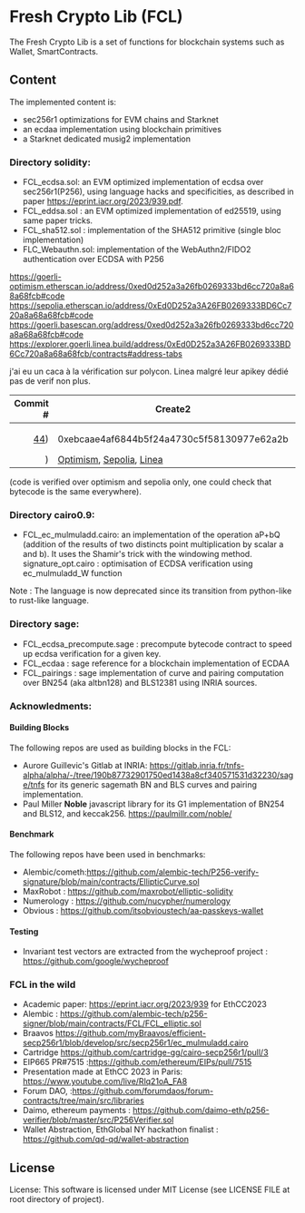 # Fresh Crypto Lib (FCL)

The Fresh Crypto Lib is a set of functions for blockchain systems such as Wallet, SmartContracts.


## Content

The implemented content is:
- sec256r1 optimizations for EVM chains and Starknet
- an ecdaa implementation using blockchain primitives
- a Starknet dedicated musig2 implementation


### Directory solidity:

* FCL_ecdsa.sol: an EVM optimized implementation of ecdsa over sec256r1(P256), using language hacks and specificities, as described in paper https://eprint.iacr.org/2023/939.pdf.
* FCL_eddsa.sol   : an EVM optimized implementation of ed25519, using same paper tricks.
* FCL_sha512.sol : implementation of the SHA512 primitive (single bloc implementation)
* FLC_Webauthn.sol: implementation of the WebAuthn2/FIDO2 authentication over ECDSA with P256
<!--- FCL_ecdaa.sol: an EVM version of the ECDAA anonymous attestation for anonymous airdrops -->


https://goerli-optimism.etherscan.io/address/0xed0d252a3a26fb0269333bd6cc720a8a68a68fcb#code
https://sepolia.etherscan.io/address/0xEd0D252a3A26FB0269333BD6Cc720a8a68a68fcb#code
https://goerli.basescan.org/address/0xed0d252a3a26fb0269333bd6cc720a8a68a68fcb#code
https://explorer.goerli.linea.build/address/0xEd0D252a3A26FB0269333BD6Cc720a8a68a68fcb/contracts#address-tabs

j'ai eu un caca à la vérification sur polycon. Linea malgré leur apikey dédié pas de verif non plus.

| Commit # | Create2 | Mainnets | Testnets |
|--------:|---------|:--:|:----|
||         |  |         |
|[44](https://github.com/rdubois-crypto/FreshCryptoLib/pull/44))| 0xebcaae4af6844b5f24a4730c5f58130977e62a2b    | [Polygon](https://polygonscan.com/address/0xed0d252a3a26fb0269333bd6cc720a8a68a68fcb#code
)  | [Optimism](https://goerli-optimism.etherscan.io/address/0xed0d252a3a26fb0269333bd6cc720a8a68a68fcb#code), [Sepolia](https://sepolia.etherscan.io/address/0xEd0D252a3A26FB0269333BD6Cc720a8a68a68fcb#code), [Linea](https://explorer.goerli.linea.build/address/0xEd0D252a3A26FB0269333BD6Cc720a8a68a68fcb/contracts#address-tabs)  |  

(code is verified over optimism and sepolia only, one could check that bytecode is the same everywhere).

### Directory cairo0.9:

* FCL_ec_mulmuladd.cairo: an implementation of the operation aP+bQ (addition of the results of two distincts point multiplication by scalar a and b). It uses the Shamir's trick with the windowing method.
signature_opt.cairo : optimisation of ECDSA verification using ec_mulmuladd_W function

<!---* FCL_cairo_secp : optimization of the ECDSA function over sec256r1, using starkware implementation with ec_mulmuladdW_sec256k1 (original implementation from Starkware commons here:https://github.com/https://github.com/starkware-libs/cairo-lang/tree/master/src/starkware/cairo/common/cairo_secp)-->

<!---* FCL_cairo_secp256k1 : optimization of the ECDSA function over sec256k1 using ec_mulmuladdW_sec256r1 (original implementation from Cartridge here:https://github.com/cartridge-gg/cairo-secp256r1) -->


<!---*FCL_musig2: Original implementation of the Schnorr verification algorithm. Please note that it is a custom implementation (cryptographically equivalent, but not identical to BlockStream implementation).
Namely arbitrary domain separator, choice of hash, byte ordering and annoying little choices are not compatible with Musig2 BIP proposal.-->

Note : The language is now deprecated since its transition from python-like to rust-like language.

### Directory sage:

* FCL_ecdsa_precompute.sage : precompute bytecode contract to speed up ecdsa verification for a given key.
* FCL_ecdaa : sage reference for a blockchain implementation of ECDAA
* FCL_pairings : sage implementation of curve and pairing computation over BN254 (aka altbn128) and BLS12381 using INRIA sources.


### Acknowledments:


#### Building Blocks

The following repos are used as building blocks in the FCL:
* Aurore Guillevic's Gitlab at INRIA: https://gitlab.inria.fr/tnfs-alpha/alpha/-/tree/190b87732901750ed1438a8cf340571531d32230/sage/tnfs for its generic sagemath BN and BLS curves and pairing implementation.
* Paul Miller **Noble** javascript library for its G1 implementation of BN254 and BLS12, and keccak256. https://paulmillr.com/noble/

#### Benchmark

The following repos have been used in benchmarks:
* Alembic/cometh:https://github.com/alembic-tech/P256-verify-signature/blob/main/contracts/EllipticCurve.sol
* MaxRobot : https://github.com/maxrobot/elliptic-solidity
* Numerology : https://github.com/nucypher/numerology
* Obvious : https://github.com/itsobvioustech/aa-passkeys-wallet


#### Testing 

* Invariant test vectors are extracted from the wycheproof project : https://github.com/google/wycheproof

### FCL in the wild

* Academic paper: https://eprint.iacr.org/2023/939 for EthCC2023
* Alembic : https://github.com/alembic-tech/p256-signer/blob/main/contracts/FCL/FCL_elliptic.sol
* Braavos https://github.com/myBraavos/efficient-secp256r1/blob/develop/src/secp256r1/ec_mulmuladd.cairo
* Cartridge https://github.com/cartridge-gg/cairo-secp256r1/pull/3
* EIP665 PR#7515 :https://github.com/ethereum/EIPs/pull/7515
* Presentation made at EthCC 2023 in Paris: https://www.youtube.com/live/Rlq21oA_FA8
* Forum DAO,  :https://github.com/forumdaos/forum-contracts/tree/main/src/libraries
* Daimo, ethereum payments : https://github.com/daimo-eth/p256-verifier/blob/master/src/P256Verifier.sol
* Wallet Abstraction, EthGlobal NY hackathon finalist : https://github.com/qd-qd/wallet-abstraction


## License 
License: This software is licensed under MIT License (see LICENSE FILE at root directory of project).


